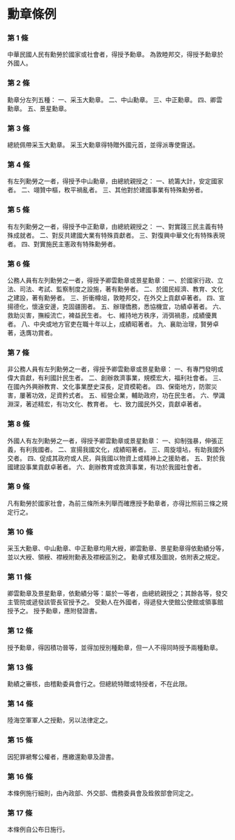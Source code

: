 # 勳章條例

### 第 1 條

中華民國人民有勳勞於國家或社會者，得授予勳章。
為敦睦邦交，得授予勳章於外國人。

### 第 2 條

勳章分左列五種：
一、采玉大勳章。
二、中山勳章。
三、中正勳章。
四、卿雲勳章。
五、景星勳章。

### 第 3 條

總統佩帶采玉大勳章。
采玉大勳章得特贈外國元首，並得派專使齎送。

### 第 4 條

有左列勳勞之一者，得授予中山勳章，由總統親授之：
一、統籌大計，安定國家者。
二、翊贊中樞，敉平禍亂者。
三、其他對於建國事業有特殊勳勞者。

### 第 5 條

有左列勳勞之一者，得授予中正勳章，由總統親授之：
一、對實踐三民主義有特殊成就者。
二、對反共建國大業有特殊貢獻者。
三、對復興中華文化有特殊表現者。
四、對實施民主憲政有特殊勳勞者。

### 第 6 條

公務人員有左列勳勞之一者，得授予卿雲勳章或景星勳章：
一、於國家行政、立法、司法、考試、監察制度之設施，著有勳勞者。
二、於國民經濟、教育、文化之建設，著有勳勞者。
三、折衝樽俎，敦睦邦交，在外交上貢獻卓著者。
四、宣揚德化，懷遠安邊，克固疆圉者。
五、辦理僑務，悉協機宜，功績卓著者。
六、救助災害，撫綏流亡，裨益民生者。
七、維持地方秩序，消弭禍患，成績優異者。
八、中央或地方官吏在職十年以上，成績昭著者。
九、襄助治理，賢勞卓著，迭膺功賞者。

### 第 7 條

非公務人員有左列勳勞之一者，得授予卿雲勳章或景星勳章：
一、有專門發明或偉大貢獻，有利國計民生者。
二、創辦救濟事業，規模宏大，福利社會者。
三、在國內外興辦教育、文化事業歷史深長，足資模範者。
四、保衛地方，防禦災害，屢著功效，足資矜式者。
五、經營企業，輔助政府，功在民生者。
六、學識淵深，著述精宏，有功文化、教育者。
七、致力國民外交，貢獻卓著者。

### 第 8 條

外國人有左列勳勞之一者，得授予卿雲勳章或景星勳章：
一、抑制強暴，伸張正義，有利我國者。
二、宣揚我國文化，成績昭著者。
三、周旋壇坫，有助我國外交者。
四、促成其政府或人民，與我國以物資上或精神上之援助者。
五、對於我國建設事業貢獻卓著者。
六、創辦教育或救濟事業，有功於我國社會者。

### 第 9 條

凡有勳勞於國家社會，為前三條所未列舉而確應授予勳章者，亦得比照前三條之規定行之。

### 第 10 條

采玉大勳章、中山勳章、中正勳章均用大綬，卿雲勳章、景星勳章得依勳績分等，並以大綬、領綬、襟綬附勳表及襟綬區別之。
勳章式樣及圖說，依附表之規定。

### 第 11 條

卿雲勳章及景星勳章，依勳績分等：屬於一等者，由總統親授之；其餘各等，發交主管院或遞發該管長官授予之。
受勳人在外國者，得遞發大使館公使館或領事館授予之。
授予勳章，應附發證書。

### 第 12 條

授予勳章，得因積功晉等，並得加授別種勳章，但一人不得同時授予兩種勳章。

### 第 13 條

勳績之審核，由稽勳委員會行之。但總統特贈或特授者，不在此限。

### 第 14 條

陸海空軍軍人之授勳，另以法律定之。

### 第 15 條

因犯罪褫奪公權者，應繳還勳章及證書。

### 第 16 條

本條例施行細則，由內政部、外交部、僑務委員會及銓敘部會同定之。

### 第 17 條

本條例自公布日施行。
